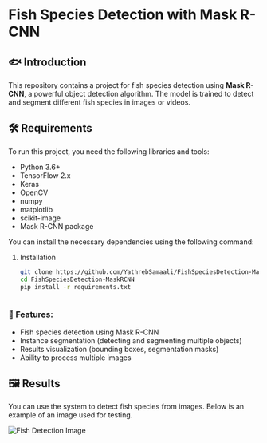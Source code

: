 # Fish Species Detection with Mask R-CNN

## 🐟 Introduction

This repository contains a project for fish species detection using **Mask R-CNN**, a powerful object detection algorithm. The model is trained to detect and segment different fish species in images or videos.

## 🛠️ Requirements

To run this project, you need the following libraries and tools:

- Python 3.6+
- TensorFlow 2.x
- Keras
- OpenCV
- numpy
- matplotlib
- scikit-image
- Mask R-CNN package

You can install the necessary dependencies using the following command:
1. Installation
   ```bash
   git clone https://github.com/YathrebSamaali/FishSpeciesDetection-MaskRCNN.git
   cd FishSpeciesDetection-MaskRCNN
   pip install -r requirements.txt
  

### 🚀 Features:
- Fish species detection using Mask R-CNN
- Instance segmentation (detecting and segmenting multiple objects)
- Results visualization (bounding boxes, segmentation masks)
- Ability to process multiple images

## 🖼️ Results

You can use the system to detect fish species from images. Below is an example of an image used for testing.

![Fish Detection Image](images/mrcnndetection.png)
